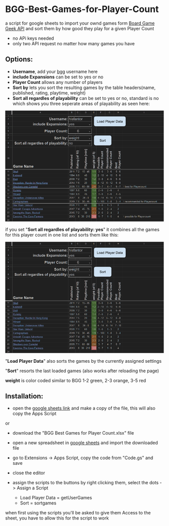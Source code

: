 # BGG-Best-Games-for-Player-Count
a script for google sheets to import your ownd games form [Board Game Geek API](https://boardgamegeek.com/xmlapi2) and sort them by how good they play for a given Player Count

- no APi keys needed
- only two API request no matter how many games you have

## Options:
- **Username**, add your [bgg](https://boardgamegeek.com/) username here
- **include Expansions** can be set to yes or no
- **Player Count** allows any number of players
- **Sort by** lets you sort the resulting games by the table headers(name, published, rating, playtime, weight)
- **Sort all regardles of playability** can be set to yes or no, standard is no which shows you three seperate areas of playability as seen here:

![all settings shown in a screenshot, Sort all regardles of playability set to no](/Sort_all_regardles_of_playability-no.png "Sort all regardles of playability: no")

if you set "**Sort all regardles of playability: yes**" it combines all the games for this player count in one list and sorts them like this:

![all settings shown in a screenshot, Sort all regardles of playability set to yes](/Sort_all_regardles_of_playability-yes.png "Sort all regardles of playability: yes")

"**Load Player Data**" also sorts the games by the currently assigned settings

"**Sort**" resorts the last loaded games (also works after reloading the page)

**weight** is color coded similar to BGG 1-2 green, 2-3 orange, 3-5 red
## Installation:
- open the [google sheets link](https://docs.google.com/spreadsheets/d/1Yz4JlLDtu8P97KRSHnSmc9yVc6uMFrvkScRSY4cZuLc/edit?usp=sharing) and make a copy of the file, this will also copy the Apps Script

or

- download the "BGG Best Games for Player Count.xlsx" file
- open a new spreadsheet in [google sheets](https://docs.google.com/spreadsheets) and import the downloaded file
- go to Extensions -> Apps Script, copy the code from "Code.gs" and save
- close the editor
- assign the scripts to the buttons by right clicking them, select the dots -> Assign a Script

	- Load Player Data = getUserGames
	- Sort = sortgames


when first using the scripts you'll be asked to give them Access to the sheet, you have to allow this for the script to work
